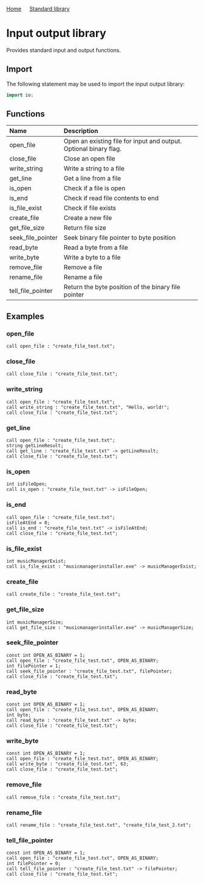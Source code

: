 [Home](https://puckowski.github.io/concert/) <span>&emsp;</span> [Standard library](https://puckowski.github.io/concert/standard_library.html)

# Input output library

Provides standard input and output functions.

## Import

The following statement may be used to import the input output library:

```cpp
import io;
```

## Functions

| Name              | Description                                                       |
|:------------------|:------------------------------------------------------------------|
| open_file         | Open an existing file for input and output. Optional binary flag. |
| close_file        | Close an open file                                                |
| write_string      | Write a string to a file                                          |
| get_line          | Get a line from a file                                            |
| is_open           | Check if a file is open                                           |
| is_end            | Check if read file contents to end                                |
| is_file_exist     | Check if file exists                                              |
| create_file       | Create a new file                                                 |
| get_file_size     | Return file size                                                  |
| seek_file_pointer | Seek binary file pointer to byte position                         |
| read_byte         | Read a byte from a file                                           |
| write_byte        | Write a byte to a file                                            |
| remove_file       | Remove a file                                                     |
| rename_file       | Rename a file                                                     |
| tell_file_pointer | Return the byte position of the binary file pointer               |

## Examples

### open_file

```
call open_file : "create_file_test.txt";
```

### close_file

```
call close_file : "create_file_test.txt";
```

### write_string

```
call open_file : "create_file_test.txt";
call write_string : "create_file_test.txt", "Hello, world!";
call close_file : "create_file_test.txt";
```

### get_line

```
call open_file : "create_file_test.txt";
string getLineResult;
call get_line : "create_file_test.txt" -> getLineResult;
call close_file : "create_file_test.txt";
```

### is_open

```
int isFileOpen;
call is_open : "create_file_test.txt" -> isFileOpen;
```

### is_end

```
call open_file : "create_file_test.txt";
isFileAtEnd = 0;
call is_end : "create_file_test.txt" -> isFileAtEnd;
call close_file : "create_file_test.txt";
```

### is_file_exist

```
int musicManagerExist;
call is_file_exist : "musicmanagerinstaller.exe" -> musicManagerExist;
```

### create_file

```
call create_file : "create_file_test.txt";
```

### get_file_size

```
int musicManagerSize;
call get_file_size : "musicmanagerinstaller.exe" -> musicManagerSize;
```

### seek_file_pointer

```
const int OPEN_AS_BINARY = 1;
call open_file : "create_file_test.txt", OPEN_AS_BINARY;
int filePointer = 1;
call seek_file_pointer : "create_file_test.txt", filePointer;
call close_file : "create_file_test.txt";
```

### read_byte

```
const int OPEN_AS_BINARY = 1;
call open_file : "create_file_test.txt", OPEN_AS_BINARY;
int byte;
call read_byte : "create_file_test.txt" -> byte;
call close_file : "create_file_test.txt";
```

### write_byte

```
const int OPEN_AS_BINARY = 1;
call open_file : "create_file_test.txt", OPEN_AS_BINARY;
call write_byte : "create_file_test.txt", 63;
call close_file : "create_file_test.txt";
```

### remove_file

```
call remove_file : "create_file_test.txt";
```

### rename_file

```
call rename_file : "create_file_test.txt", "create_file_test_2.txt";
```

### tell_file_pointer

```
const int OPEN_AS_BINARY = 1;
call open_file : "create_file_test.txt", OPEN_AS_BINARY;
int filePointer = 0;
call tell_file_pointer : "create_file_test.txt" -> filePointer;
call close_file : "create_file_test.txt";
```
